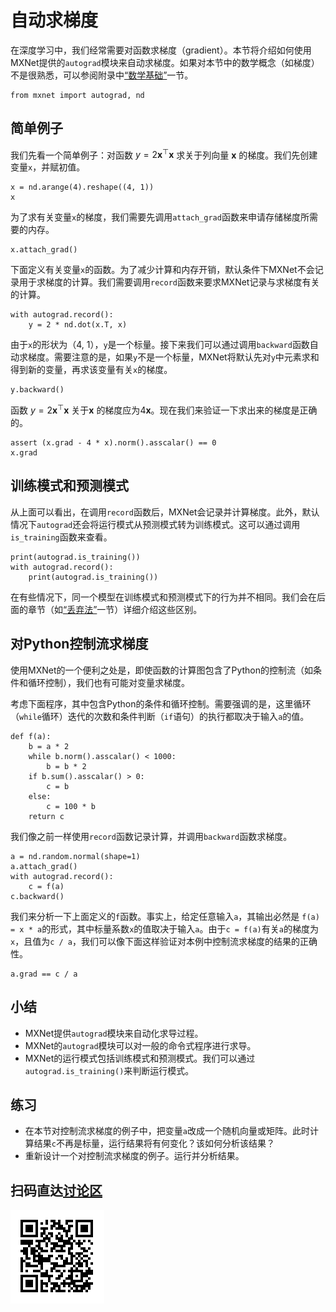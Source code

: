 # 自动求梯度

在深度学习中，我们经常需要对函数求梯度（gradient）。本节将介绍如何使用MXNet提供的`autograd`模块来自动求梯度。如果对本节中的数学概念（如梯度）不是很熟悉，可以参阅附录中[“数学基础”](../chapter_appendix/math.html)一节。

```{.python .input  n=2}
from mxnet import autograd, nd
```

## 简单例子

我们先看一个简单例子：对函数 $y = 2\boldsymbol{x}^{\top}\boldsymbol{x}$ 求关于列向量 $\boldsymbol{x}$ 的梯度。我们先创建变量`x`，并赋初值。

```{.python .input}
x = nd.arange(4).reshape((4, 1))
x
```

为了求有关变量`x`的梯度，我们需要先调用`attach_grad`函数来申请存储梯度所需要的内存。

```{.python .input}
x.attach_grad()
```

下面定义有关变量`x`的函数。为了减少计算和内存开销，默认条件下MXNet不会记录用于求梯度的计算。我们需要调用`record`函数来要求MXNet记录与求梯度有关的计算。

```{.python .input}
with autograd.record():
    y = 2 * nd.dot(x.T, x)
```

由于`x`的形状为（4, 1），`y`是一个标量。接下来我们可以通过调用`backward`函数自动求梯度。需要注意的是，如果`y`不是一个标量，MXNet将默认先对`y`中元素求和得到新的变量，再求该变量有关`x`的梯度。

```{.python .input}
y.backward()
```

函数 $y = 2\boldsymbol{x}^{\top}\boldsymbol{x}$ 关于$\boldsymbol{x}$ 的梯度应为$4\boldsymbol{x}$。现在我们来验证一下求出来的梯度是正确的。

```{.python .input}
assert (x.grad - 4 * x).norm().asscalar() == 0
x.grad
```

## 训练模式和预测模式

从上面可以看出，在调用`record`函数后，MXNet会记录并计算梯度。此外，默认情况下`autograd`还会将运行模式从预测模式转为训练模式。这可以通过调用`is_training`函数来查看。

```{.python .input}
print(autograd.is_training())
with autograd.record():
    print(autograd.is_training())
```

在有些情况下，同一个模型在训练模式和预测模式下的行为并不相同。我们会在后面的章节（如[“丢弃法”](../chapter_deep-learning-basics/dropout.html)一节）详细介绍这些区别。


## 对Python控制流求梯度

使用MXNet的一个便利之处是，即使函数的计算图包含了Python的控制流（如条件和循环控制），我们也有可能对变量求梯度。

考虑下面程序，其中包含Python的条件和循环控制。需要强调的是，这里循环（`while`循环）迭代的次数和条件判断（`if`语句）的执行都取决于输入`a`的值。

```{.python .input  n=3}
def f(a):
    b = a * 2
    while b.norm().asscalar() < 1000:
        b = b * 2
    if b.sum().asscalar() > 0:
        c = b
    else:
        c = 100 * b
    return c
```

我们像之前一样使用`record`函数记录计算，并调用`backward`函数求梯度。

```{.python .input  n=5}
a = nd.random.normal(shape=1)
a.attach_grad()
with autograd.record():
    c = f(a)
c.backward()
```

我们来分析一下上面定义的`f`函数。事实上，给定任意输入`a`，其输出必然是 `f(a) = x * a`的形式，其中标量系数`x`的值取决于输入`a`。由于`c = f(a)`有关`a`的梯度为`x`，且值为`c / a`，我们可以像下面这样验证对本例中控制流求梯度的结果的正确性。

```{.python .input  n=8}
a.grad == c / a
```

## 小结

* MXNet提供`autograd`模块来自动化求导过程。
* MXNet的`autograd`模块可以对一般的命令式程序进行求导。
* MXNet的运行模式包括训练模式和预测模式。我们可以通过`autograd.is_training()`来判断运行模式。

## 练习

* 在本节对控制流求梯度的例子中，把变量`a`改成一个随机向量或矩阵。此时计算结果`c`不再是标量，运行结果将有何变化？该如何分析该结果？
* 重新设计一个对控制流求梯度的例子。运行并分析结果。




## 扫码直达[讨论区](https://discuss.gluon.ai/t/topic/744)

![](../img/qr_autograd.svg)
